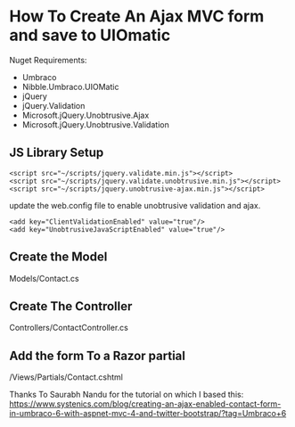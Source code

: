 # How To Create An Ajax MVC form and save to UIOmatic

Nuget Requirements:
 - Umbraco
 - Nibble.Umbraco.UIOMatic
 - jQuery
 - jQuery.Validation
 - Microsoft.jQuery.Unobtrusive.Ajax
 - Microsoft.jQuery.Unobtrusive.Validation
 
 
 ## JS Library Setup
```
<script src="~/scripts/jquery.validate.min.js"></script>
<script src="~/scripts/jquery.validate.unobtrusive.min.js"></script>
<script src="~/scripts/jquery.unobtrusive-ajax.min.js"></script>
```
update the web.config file to enable unobtrusive validation and ajax. 
```
<add key="ClientValidationEnabled" value="true"/>
<add key="UnobtrusiveJavaScriptEnabled" value="true"/>
```

## Create the Model
Models/Contact.cs

## Create The Controller
Controllers/ContactController.cs

## Add the form To a Razor partial
/Views/Partials/Contact.cshtml


Thanks To Saurabh Nandu for the tutorial on which I based this: https://www.systenics.com/blog/creating-an-ajax-enabled-contact-form-in-umbraco-6-with-aspnet-mvc-4-and-twitter-bootstrap/?tag=Umbraco+6

